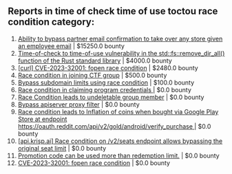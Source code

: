 ## Reports in time of check time of use toctou race condition category:
1. [Ability to bypass partner email confirmation to take over any store given an employee email](https://hackerone.com/reports/300305) | $15250.0 bounty
2. [Time-of-check to time-of-use vulnerability in the std::fs::remove_dir_all() function of the Rust standard library](https://hackerone.com/reports/1520931) | $4000.0 bounty
3. [[curl] CVE-2023-32001: fopen race condition](https://hackerone.com/reports/2078571) | $2480.0 bounty
4. [Race condition in joining CTF group](https://hackerone.com/reports/1540969) | $500.0 bounty
5. [Bypass subdomain limits using race condition](https://hackerone.com/reports/395351) | $100.0 bounty
6. [Race condition in claiming program credentials ](https://hackerone.com/reports/488985) | $0.0 bounty
7. [Race Condition leads to undeletable group member](https://hackerone.com/reports/604534) | $0.0 bounty
8. [Bypass apiserver proxy filter](https://hackerone.com/reports/859962) | $0.0 bounty
9. [Race condition leads to Inflation of coins when bought via Google Play Store at endpoint https://oauth.reddit.com/api/v2/gold/android/verify_purchase ](https://hackerone.com/reports/801743) | $0.0 bounty
10. [[api.krisp.ai] Race condition on /v2/seats endpoint allows bypassing the original seat limit](https://hackerone.com/reports/1418419) | $0.0 bounty
11. [Promotion code can be used more than redemption limit.](https://hackerone.com/reports/1717650) | $0.0 bounty
12. [CVE-2023-32001: fopen race condition](https://hackerone.com/reports/2039870) | $0.0 bounty